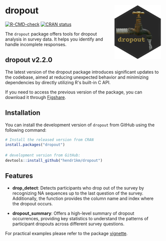 # dropout <img src="man/figures/logo.png" align="right" width="150" />

<!-- badges: start -->
[![R-CMD-check](https://github.com/hendr1km/dropout/actions/workflows/R-CMD-check.yaml/badge.svg)](https://github.com/hendr1km/dropout/actions/workflows/R-CMD-check.yaml)
[![CRAN status](https://www.r-pkg.org/badges/version/dropout)](https://CRAN.R-project.org/package=dropout)
<!-- badges: end -->

The `dropout` package offers tools for dropout analysis in survey data. It helps you identify and handle incomplete responses.

## dropout v2.2.0
The latest version of the dropout package introduces significant updates to the codebase, aimed at reducing unexpected behavior and minimizing dependencies by directly utilizing R's built-in C API.

If you need to access the previous version of the package, you can download it through [Figshare](https://figshare.com/articles/software/dropout/25355746/1?file=44902738).

## Installation
You can install the development version of `dropout` from GitHub using the following command:

```r
# Install the released version from CRAN
install.packages("dropout")

# development version from GitHub:
devtools::install_github("hendr1km/dropout")
```

## Features

- **drop_detect**: Detects participants who drop out of the survey by recognizing NA sequences up to the last question of the survey. Additionally, the function provides the column name and index where the dropout occurs.

- **dropout_summary**: Offers a high-level summary of dropout occurrences, providing key statistics to understand the patterns of participant dropouts across different survey questions.

For practical examples please refer to the package [vignette](https://hendr1km.github.io/dropout/articles/intro_to_dropout.html).

